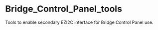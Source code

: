 # Bridge_Control_Panel_tools
Tools to enable secondary EZI2C interface for Bridge Control Panel use.
